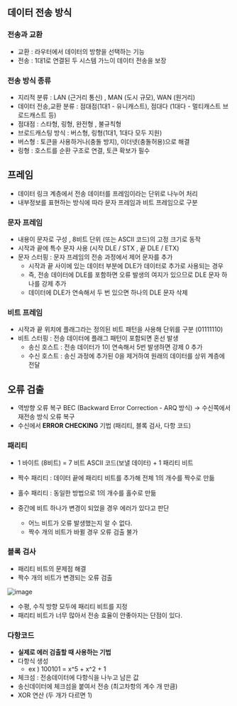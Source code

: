 ## 데이터 전송 방식

### 전송과 교환

- 교환 : 라우터에서 데이터의 방향을 선택하는 기능
- 전송 : 1대1로 연결된 두 시스템 가느이 데이터 전송을 보장 



### 전송 방식 종류

- 지리적 분류 : LAN (근거리 통신) , MAN (도시 규모), WAN (원거리)
- 데이터 전송,교환 분류 : 점대점(1대1 - 유니캐스트), 점대다 (1대다 - 멀티캐스트 브로드캐스트 등)
- 점대점 : 스타형, 링형, 완전형 , 불규칙형
- 브로드캐스팅 방식 : 버스형, 링형(1대1, 1대다 모두 지원) 
- 버스형 : 토큰을 사용하거나(충돌 방지), 이더넷(충돌허용)으로 해결
- 링형 : 호스트를 순환 구조로 연결, 토큰 확보가 필수



## 프레임

- 데이터 링크 계층에서 전송 데이터를 프레임이라는 단위로 나누어 처리 
- 내부정보를 표현하는 방식에 따라 문자 프레임과 비트 프레임으로 구분 




### 문자 프레임

- 내용이 문자로 구성 , 8비트 단위 (또는 ASCII 코드)의 고정 크기로 동작 
- 시작과 끝에 특수 문자 사용 (시작 DLE / STX , 끝 DLE / ETX)
- 문자 스터핑 : 문자 프레임의 전송 과정에서 제어 문자를 추가 
  - 시작과 끝 사이에 있는 데이터 부분에 DLE가 데이터로 추가로 사용되는 경우 
  - 즉, 전송 데이터에 DLE를 포함하면 오류 발생의 여지가 있으므로 DLE 문자 하나를 강제 추가 
  - 데이터에 DLE가 연속해서 두 번 있으면 하나의 DLE 문자 삭제 



### 비트 프레임

- 시작과 끝 위치에 플래그라는 정의된 비트 패턴을 사용해 단위를 구분 (01111110)
- 비트 스터핑 : 전송 데이터에 플래그 패턴이 포함되면 혼선 발생
  - 송신 호스트 : 전송 데이터가 1이 연속해서 5번 발생하면 강제 0 추가 
  - 수신 호스트 : 송신 과정에 추가된 0을 제거하여 원래의 데이터를 상위 계층에 전달 



## 오류 검출

- 역방향 오류 복구 BEC (Backward Error Correction - ARQ 방식) -> 수신쪽에서 재전송 방식 오류 복구 
- 수신에서 **ERROR CHECKING** 기법 (패리티, 블록 검사, 다항 코드)



### 패리티 

- 1 바이트 (8비트) = 7 비트 ASCII 코드(보낼 데이터) + 1 패리티 비트 

- 짝수 패리티 : 데이터 끝에 패리티 비트를 추가해 전체 1의 개수를 짝수로 만듦
- 홀수 패리티 : 동일한 방법으로 1의 개수를 홀수로 만듦 
- 중간에 비트 하나가 변경이 되었을 경우 에러가 있다고 판단 
  - 어느 비트가 오류 발생했는지 알 수 없다.
  - 짝수 개의 비트가 바뀔 경우 오류 검출 불가



### 블록 검사

- 패리티 비트의 문제점 해결 
- 짝수 개의 비트가  변경되는 오류 검출 

![image](https://user-images.githubusercontent.com/81945553/135975374-1d9e6047-0436-423e-ba2a-8c0b51bff27f.png)

- 수평, 수직 방향 모두에 패리티 비트를 지정 
- 패리티 비트가 너무 많아서 전송 효율이 안좋아지는 단점이 있다. 



### 다항코드

- **실제로 에러 검출할 때 사용하는 기법** 
- 다항식 생성 
  - ex ) 100101 = x^5 + x^2 + 1
- 체크섬 : 전송데이터에 다항식을 나누고 남은 값 
- 송신데이터에 체크섬을 붙여서 전송 (최고차항의 계수 개 만큼)
- XOR 연산 (두 개가 다르면 1)

